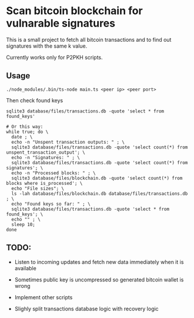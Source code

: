 # Scan bitcoin blockchain for vulnarable signatures

This is a small project to fetch all bitcoin transactions and to find out signatures with the same k value.

Currently works only for P2PKH scripts.

## Usage

```
./node_modules/.bin/ts-node main.ts <peer ip> <peer port>
```

Then check found keys

```
sqlite3 database/files/transactions.db -quote 'select * from found_keys'

# Or this way:
while true; do \
  date ; \
  echo -n "Unspent transaction outputs: " ; \
  sqlite3 database/files/transactions.db -quote 'select count(*) from unspent_transaction_output'; \
  echo -n "Signatures: " ; \
  sqlite3 database/files/transactions.db -quote 'select count(*) from signatures'; \
  echo -n "Processed blocks: " ; \
  sqlite3 database/files/blockchain.db -quote 'select count(*) from blocks where is_processed'; \
  echo "File sizes"; \
  ls -lah database/files/blockchain.db database/files/transactions.db ; \
  echo "Found keys so far: " ; \
  sqlite3 database/files/transactions.db -quote 'select * from found_keys'; \
  echo "" ; \
  sleep 10;
done
```

## TODO:

- Listen to incoming updates and fetch new data immediately when it is available

- Sometimes public key is uncompressed so generated bitcoin wallet is wrong

- Implement other scripts

- Slighly split transactions database logic with recovery logic
